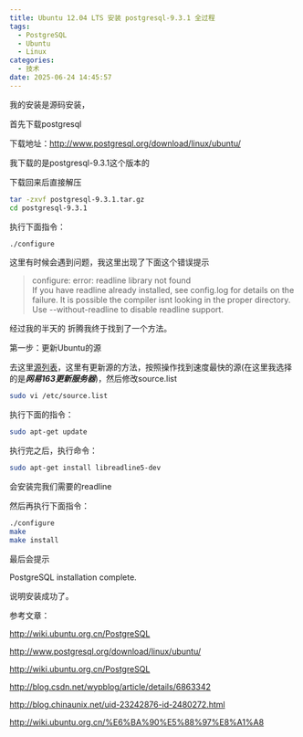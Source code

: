 ```yaml
---
title: Ubuntu 12.04 LTS 安装 postgresql-9.3.1 全过程
tags:
  - PostgreSQL
  - Ubuntu
  - Linux
categories:
  - 技术
date: 2025-06-24 14:45:57
---
```


我的安装是源码安装，

首先下载postgresql

下载地址：<http://www.postgresql.org/download/linux/ubuntu/>

我下载的是postgresql-9.3.1这个版本的

下载回来后直接解压

```bash
tar -zxvf postgresql-9.3.1.tar.gz
cd postgresql-9.3.1
```

执行下面指令：

```bash
./configure
```

这里有时候会遇到问题，我这里出现了下面这个错误提示

> configure: error: readline library not found  
> If you have readline already installed, see config.log for details on the  
> failure.  It is possible the compiler isnt looking in the proper directory.  
> Use --without-readline to disable readline support.

经过我的半天的 折腾我终于找到了一个方法。

第一步：更新Ubuntu的源

去这里[源列表](http://wiki.ubuntu.org.cn/%E6%BA%90%E5%88%97%E8%A1%A8)，这里有更新源的方法，按照操作找到速度最快的源(在这里我选择的是***网易163更新服务器***)，然后修改source.list

```bash
sudo vi /etc/source.list
```

执行下面的指令：

```bash
sudo apt-get update
```

执行完之后，执行命令：

```bash
sudo apt-get install libreadline5-dev
```

会安装完我们需要的readline

然后再执行下面指令：

```bash
./configure
make
make install
```

最后会提示

PostgreSQL installation complete.

说明安装成功了。

参考文章：

<http://wiki.ubuntu.org.cn/PostgreSQL>

<http://www.postgresql.org/download/linux/ubuntu/>

<http://wiki.ubuntu.org.cn/PostgreSQL>

<http://blog.csdn.net/wypblog/article/details/6863342>

<http://blog.chinaunix.net/uid-23242876-id-2480272.html>

<http://wiki.ubuntu.org.cn/%E6%BA%90%E5%88%97%E8%A1%A8>

